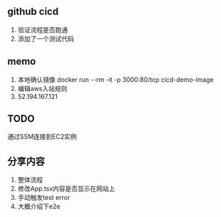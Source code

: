 ## github cicd
1. 验证流程是否跑通
2. 添加了一个测试代码

## memo
1. 本地确认镜像
docker run --rm  -it -p 3000:80/tcp cicd-demo-image
2. 编辑aws入站规则
3. 52.194.167.121

## TODO
通过SSM连接到EC2实例

## 分享内容
1. 整体流程
2. 修改App.tsx内容是否显示在网站上
3. 手动触发test error
4. 大概介绍下e2e
